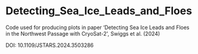 # Detecting_Sea_Ice_Leads_and_Floes
Code used for producing plots in paper ‘Detecting Sea Ice Leads and Floes in the Northwest Passage with CryoSat-2', Swiggs et al. (2024) 

DOI: 10.1109/JSTARS.2024.3503286

